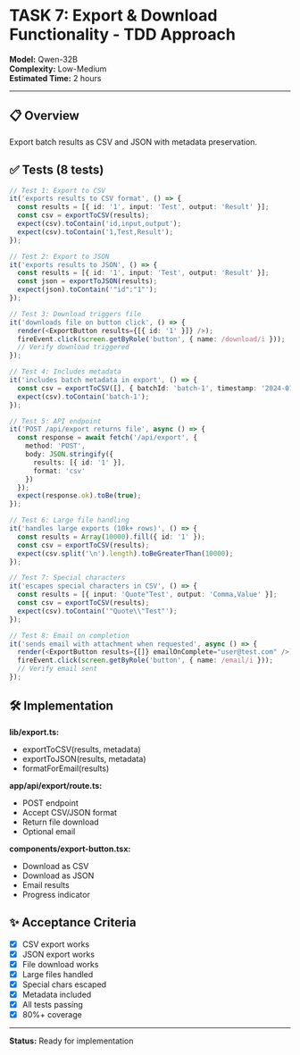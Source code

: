 # TASK 7: Export & Download Functionality - TDD Approach

**Model:** Qwen-32B  
**Complexity:** Low-Medium  
**Estimated Time:** 2 hours

---

## 📋 Overview

Export batch results as CSV and JSON with metadata preservation.

## ✅ Tests (8 tests)

```typescript
// Test 1: Export to CSV
it('exports results to CSV format', () => {
  const results = [{ id: '1', input: 'Test', output: 'Result' }];
  const csv = exportToCSV(results);
  expect(csv).toContain('id,input,output');
  expect(csv).toContain('1,Test,Result');
});

// Test 2: Export to JSON
it('exports results to JSON', () => {
  const results = [{ id: '1', input: 'Test', output: 'Result' }];
  const json = exportToJSON(results);
  expect(json).toContain('"id":"1"');
});

// Test 3: Download triggers file
it('downloads file on button click', () => {
  render(<ExportButton results={[{ id: '1' }]} />);
  fireEvent.click(screen.getByRole('button', { name: /download/i }));
  // Verify download triggered
});

// Test 4: Includes metadata
it('includes batch metadata in export', () => {
  const csv = exportToCSV([], { batchId: 'batch-1', timestamp: '2024-01-01' });
  expect(csv).toContain('batch-1');
});

// Test 5: API endpoint
it('POST /api/export returns file', async () => {
  const response = await fetch('/api/export', {
    method: 'POST',
    body: JSON.stringify({
      results: [{ id: '1' }],
      format: 'csv'
    })
  });
  expect(response.ok).toBe(true);
});

// Test 6: Large file handling
it('handles large exports (10k+ rows)', () => {
  const results = Array(10000).fill({ id: '1' });
  const csv = exportToCSV(results);
  expect(csv.split('\n').length).toBeGreaterThan(10000);
});

// Test 7: Special characters
it('escapes special characters in CSV', () => {
  const results = [{ input: 'Quote"Test', output: 'Comma,Value' }];
  const csv = exportToCSV(results);
  expect(csv).toContain('"Quote\\"Test"');
});

// Test 8: Email on completion
it('sends email with attachment when requested', async () => {
  render(<ExportButton results={[]} emailOnComplete="user@test.com" />);
  fireEvent.click(screen.getByRole('button', { name: /email/i }));
  // Verify email sent
});
```

## 🛠️ Implementation

**lib/export.ts:**
- exportToCSV(results, metadata)
- exportToJSON(results, metadata)
- formatForEmail(results)

**app/api/export/route.ts:**
- POST endpoint
- Accept CSV/JSON format
- Return file download
- Optional email

**components/export-button.tsx:**
- Download as CSV
- Download as JSON
- Email results
- Progress indicator

## ✨ Acceptance Criteria

- [x] CSV export works
- [x] JSON export works
- [x] File download works
- [x] Large files handled
- [x] Special chars escaped
- [x] Metadata included
- [x] All tests passing
- [x] 80%+ coverage

---

**Status:** Ready for implementation
